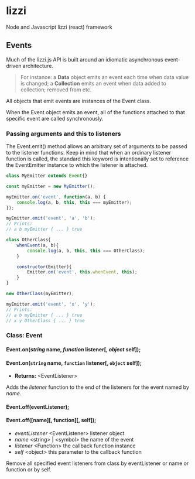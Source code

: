 # lizzi
Node and Javascript lizzi (react) framework

## Events
Much of the lizzi.js API is built around an idiomatic asynchronous event-driven architecture.

> For instance: a **Data** object emits an event each time when data value is changed; a **Collection** emits an event when data added to collection; removed from etc.

All objects that emit events are instances of the Event class.

When the Event object emits an event, all of the functions attached to that specific event are called synchronously.

### Passing arguments and this to listeners
The Event.emit() method allows an arbitrary set of arguments to be passed to the listener functions. Keep in mind that when an ordinary listener function is called, the standard this keyword is intentionally set to reference the EventEmitter instance to which the listener is attached.

```javascript
class MyEmitter extends Event{}

const myEmitter = new MyEmitter();

myEmitter.on('event', function(a, b) {
    console.log(a, b, this, this === myEmitter);
});

myEmitter.emit('event', 'a', 'b');
// Prints: 
// a b myEmitter { ... } true

class OtherClass{
    whenEvent(a, b){
        console.log(a, b, this, this === OtherClass);
    }

    constructor(Emitter){
        Emitter.on('event', this.whenEvent, this);
    }
}

new OtherClass(myEmitter);

myEmitter.emit('event', 'x', 'y');
// Prints: 
// a b myEmitter { ... } true
// x y OtherClass { ... } true
```

### Class: Event
#### Event.on(_string_ name, _function_ listener[, _object_ self]);
#### Event.on(`string` name, `function` listener[, `object` self]);
* __Returns:__ \<EventListener>
  
Adds the _listener_ function to the end of the listeners for the event named by _name_.

#### Event.off(eventListener);
#### Event.off([name][, function][, self]);
* _eventListener_ \<EventListener> listener object
* _name_ \<string> | \<symbol> the name of the event
* _listener_ \<Function> the callback function instance
* _self_ \<object> this parameter to the callback function

Remove all specified event listeners from class by eventListener or name or function or by self.

